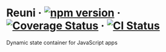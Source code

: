 # Reuni &middot; [![npm version](https://img.shields.io/npm/v/reuni.svg?style=flat-square)](https://www.npmjs.com/package/reuni) &middot; [![Coverage Status](https://codecov.io/gh/hapood/reuni/branch/master/graphs/badge.svg)](https://codecov.io/gh/hapood/reuni) &middot; [![CI Status](https://circleci.com/gh/hapood/reuni/tree/master.svg?style=shield)](https://circleci.com/gh/hapood/reuni)

Dynamic state container for JavaScript apps
